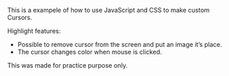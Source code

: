 This is a exampele of how to use JavaScript and CSS to make custom Cursors.

Highlight features:

- Possible to remove cursor from the screen and put an image it’s place.
- The cursor changes color when mouse is clicked.

This was made for practice purpose only.
